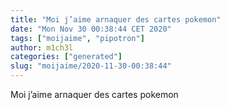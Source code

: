 ```yaml
---
title: "Moi j’aime arnaquer des cartes pokemon"
date: "Mon Nov 30 00:38:44 CET 2020"
tags: ["moijaime", "pipotron"]
author: m1ch3l
categories: ["generated"]
slug: "moijaime/2020-11-30-00:38:44"
---
```


Moi j’aime arnaquer des cartes pokemon
